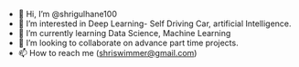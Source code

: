 - 👋 Hi, I’m @shrigulhane100
- 👀 I’m interested in Deep Learning- Self Driving Car, artificial Intelligence.
- 🌱 I’m currently learning Data Science, Machine Learning
- 💞️ I’m looking to collaborate on advance part time projects.
- 📫 How to reach me (shriswimmer@gmail.com)

<!---
shrigulhane100/shrigulhane100 is a ✨ special ✨ repository because its `README.md` (this file) appears on your GitHub profile.
You can click the Preview link to take a look at your changes.
--->
